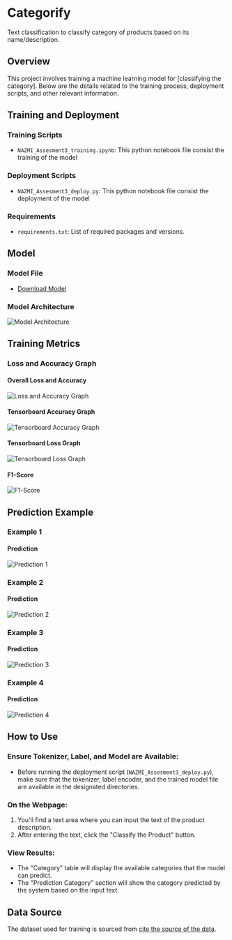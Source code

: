 # Categorify 
Text classification to classify category of products based on its name/description.

## Overview

This project involves training a machine learning model for [classifying the category]. Below are the details related to the training process, deployment scripts, and other relevant information.

## Training and Deployment

### Training Scripts
- `NAZMI_Assesment3_training.ipynb`: This python notebook file consist the training of the model

### Deployment Scripts
- `NAZMI_Assesment3_deploy.py`: This python notebook file consist the deployment of the model

### Requirements
- `requirements.txt`: List of required packages and versions.

## Model

### Model File
- [Download Model](https://github.com/nazmi08/Text-Classification-using-Deep-Learning-Algorithm/tree/main/saved_models)
### Model Architecture
![Model Architecture](https://github.com/nazmi08/Text-Classification-using-Deep-Learning-Algorithm/blob/main/saved_models/model_architecture.png?raw_true)

## Training Metrics

### Loss and Accuracy Graph
#### Overall Loss and Accuracy
![Loss and Accuracy Graph](https://github.com/nazmi08/Text-Classification-using-Deep-Learning-Algorithm/blob/main/result_images/loss_accuracy.png?raw_true)
#### Tensorboard Accuracy Graph
![Tensorboard Accuracy Graph](https://github.com/nazmi08/Text-Classification-using-Deep-Learning-Algorithm/blob/main/result_images/tensorboard_epoch_accuracy.png?raw_true)
#### Tensorboard Loss Graph
![Tensorboard Loss Graph](https://github.com/nazmi08/Text-Classification-using-Deep-Learning-Algorithm/blob/main/result_images/tensorboard_epoch_loss.png?raw_true)
#### F1-Score
![F1-Score](https://github.com/nazmi08/Text-Classification-using-Deep-Learning-Algorithm/blob/main/result_images/f1_score.png?raw_true)

## Prediction Example

### Example 1
#### Prediction
  ![Prediction 1](https://github.com/nazmi08/Text-Classification-using-Deep-Learning-Algorithm/blob/main/result_images/example_1.png?raw_true)

### Example 2
#### Prediction
  ![Prediction 2](https://github.com/nazmi08/Text-Classification-using-Deep-Learning-Algorithm/blob/main/result_images/example_2.png?raw_true)

### Example 3
#### Prediction
  ![Prediction 3](https://github.com/nazmi08/Text-Classification-using-Deep-Learning-Algorithm/blob/main/result_images/example_3.png?raw_true)

### Example 4
#### Prediction
  ![Prediction 4](https://github.com/nazmi08/Text-Classification-using-Deep-Learning-Algorithm/blob/main/result_images/example_4.png?raw_true)

## How to Use

### Ensure Tokenizer, Label, and Model are Available:
- Before running the deployment script (`NAZMI_Assesment3_deploy.py`), make sure that the tokenizer, label encoder, and the trained model file are available in the designated directories.

### On the Webpage:
1. You'll find a text area where you can input the text of the product description.
2. After entering the text, click the "Classify the Product" button.

### View Results:
- The "Category" table will display the available categories that the model can predict.
- The "Prediction Category" section will show the category predicted by the system based on the input text.

## Data Source

The dataset used for training is sourced from [cite the source of the data](https://www.kaggle.com/datasets/saurabhshahane/ecommerce-text-classification).

